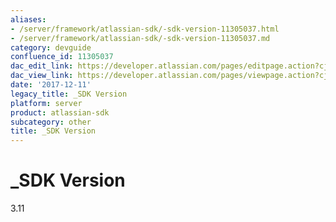 ```yaml
---
aliases:
- /server/framework/atlassian-sdk/-sdk-version-11305037.html
- /server/framework/atlassian-sdk/-sdk-version-11305037.md
category: devguide
confluence_id: 11305037
dac_edit_link: https://developer.atlassian.com/pages/editpage.action?cjm=wozere&pageId=11305037
dac_view_link: https://developer.atlassian.com/pages/viewpage.action?cjm=wozere&pageId=11305037
date: '2017-12-11'
legacy_title: _SDK Version
platform: server
product: atlassian-sdk
subcategory: other
title: _SDK Version
---
```

# \_SDK Version

3.11

























































































